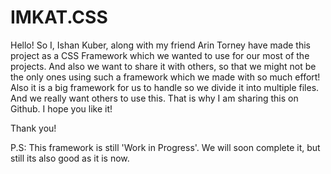 # IMKAT.CSS
Hello! So I, Ishan Kuber, along with my friend Arin Torney have made this project as a 
CSS Framework which we wanted to use for our most of the projects. And also we want to
share it with others, so that we might not be the only ones using such a framework which 
we made with so much effort! Also it is a big framework for us to handle so we divide it
into multiple files. And we really want others to use this.
That is why I am sharing this on Github. I hope you like it!

Thank you!

P.S: This framework is still 'Work in Progress'. We will soon complete it, but still its
also good as it is now.
